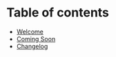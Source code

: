# Table of contents

* [Welcome](README.md)
* [Coming Soon](coming-soon.md)
* [Changelog](changelog.md)

